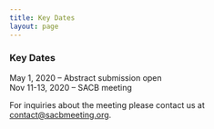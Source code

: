 ```yaml
---
title: Key Dates
layout: page
---
```


### Key Dates

May 1, 2020 – Abstract submission open  
Nov 11-13, 2020 – SACB meeting


For inquiries about the meeting please contact us at [contact@sacbmeeting.org](mailto:contact@sacbmeeting.org).
